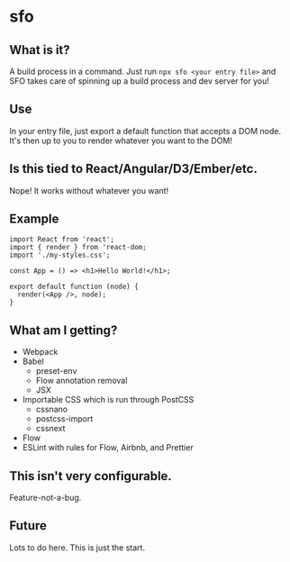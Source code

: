 # sfo

## What is it?

A build process in a command. Just run `npx sfo <your entry file>` and SFO takes care of spinning up a build process and dev server for you!

## Use

In your entry file, just export a default function that accepts a DOM node. It's then up to you to render whatever you want to the DOM!

## Is this tied to React/Angular/D3/Ember/etc.

Nope! It works without whatever you want!

## Example

```
import React from 'react';
import { render } from 'react-dom;
import './my-styles.css';

const App = () => <h1>Hello World!</h1>;

export default function (node) {
  render(<App />, node);
}
```

## What am I getting?

- Webpack
- Babel
  - preset-env
  - Flow annotation removal
  - JSX
- Importable CSS which is run through PostCSS
  - cssnano
  - postcss-import
  - cssnext
- Flow
- ESLint with rules for Flow, Airbnb, and Prettier

## This isn't very configurable.

Feature-not-a-bug.

## Future

Lots to do here. This is just the start.